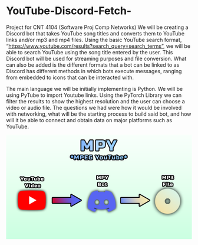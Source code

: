 # YouTube-Discord-Fetch-
Project for CNT 4104 (Software Proj Comp Networks)
We will be creating a Discord bot that takes YouTube song titles and converts them to YouTube links and/or mp3 and mp4 files. Using the basic YouTube search format, “https://www.youtube.com/results?search_query=search_terms”, we will be able to search YouTube using the song title entered by the user. This Discord bot will be used for streaming purposes and file conversion. What can also be added is the different formats that a bot can be linked to as Discord has different methods in which bots execute messages, ranging from embedded to icons that can be interacted with. 

The main language we will be initially implementing is Python. We will be using PyTube to import Youtube links. Using the PyTorch Library we can filter the results to show the highest resolution and the user can choose a video or audio file. The questions we had were how it would be involved with networking, what will be the starting process to build said bot, and how will it be able to connect and obtain data on major platforms such as YouTube.  

 ![screenshot](BotVisual.png)

